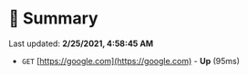 # 📖 Summary
Last updated: **2/25/2021, 4:58:45 AM**

- `GET` [https://google.com](https://google.com) - **Up** (95ms)
